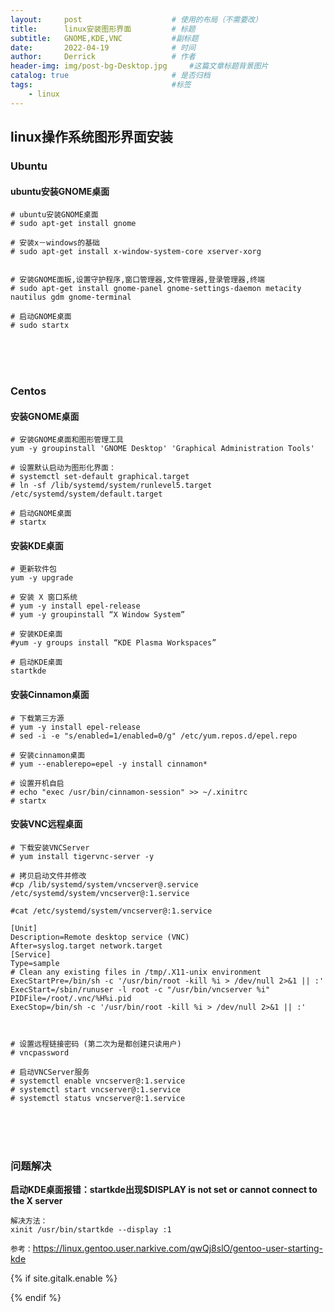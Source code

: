 ```yaml
---
layout:     post   				    # 使用的布局（不需要改）
title:      linux安装图形界面 		# 标题 
subtitle:   GNOME,KDE,VNC           #副标题
date:       2022-04-19				# 时间
author:     Derrick 				# 作者
header-img: img/post-bg-Desktop.jpg 	#这篇文章标题背景图片
catalog: true 						# 是否归档
tags:								#标签
    - linux
---
```




## linux操作系统图形界面安装

### Ubuntu


#### ubuntu安装GNOME桌面

```
# ubuntu安装GNOME桌面
# sudo apt-get install gnome

# 安装x－windows的基础
# sudo apt-get install x-window-system-core xserver-xorg


# 安装GNOME面板,设置守护程序,窗口管理器,文件管理器,登录管理器,终端
# sudo apt-get install gnome-panel gnome-settings-daemon metacity nautilus gdm gnome-terminal

# 启动GNOME桌面
# sudo startx
```


<br/><br/><br/>
### Centos


#### 安装GNOME桌面
```
# 安装GNOME桌面和图形管理工具
yum -y groupinstall 'GNOME Desktop' 'Graphical Administration Tools'

# 设置默认启动为图形化界面：
# systemctl set-default graphical.target
# ln -sf /lib/systemd/system/runlevel5.target /etc/systemd/system/default.target

# 启动GNOME桌面
# startx
```



#### 安装KDE桌面
```
# 更新软件包
yum -y upgrade

# 安装 X 窗口系统
# yum -y install epel-release
# yum -y groupinstall “X Window System”

# 安装KDE桌面
#yum -y groups install “KDE Plasma Workspaces”

# 启动KDE桌面
startkde

```



#### 安装Cinnamon桌面
```
# 下载第三方源
# yum -y install epel-release
# sed -i -e "s/enabled=1/enabled=0/g" /etc/yum.repos.d/epel.repo

# 安装cinnamon桌面
# yum --enablerepo=epel -y install cinnamon*

# 设置开机自启
# echo "exec /usr/bin/cinnamon-session" >> ~/.xinitrc
# startx
```



#### 安装VNC远程桌面
```
# 下载安装VNCServer
# yum install tigervnc-server -y

# 拷贝启动文件并修改
#cp /lib/systemd/system/vncserver@.service /etc/systemd/system/vncserver@:1.service

#cat /etc/systemd/system/vncserver@:1.service

[Unit]
Description=Remote desktop service (VNC)
After=syslog.target network.target
[Service]
Type=sample
# Clean any existing files in /tmp/.X11-unix environment
ExecStartPre=/bin/sh -c '/usr/bin/root -kill %i > /dev/null 2>&1 || :'
ExecStart=/sbin/runuser -l root -c "/usr/bin/vncserver %i"
PIDFile=/root/.vnc/%H%i.pid
ExecStop=/bin/sh -c '/usr/bin/root -kill %i > /dev/null 2>&1 || :'



# 设置远程链接密码 (第二次为是都创建只读用户)
# vncpassword

# 启动VNCServer服务
# systemctl enable vncserver@:1.service
# systemctl start vncserver@:1.service
# systemctl status vncserver@:1.service
```



<br/><br/><br/>
### 问题解决
**启动KDE桌面报错：startkde出现$DISPLAY is not set or cannot connect to the X server**

```
解决方法：
xinit /usr/bin/startkde --display :1
```


`参考：`https://linux.gentoo.user.narkive.com/qwQj8slO/gentoo-user-starting-kde





<!-- Gitalk 评论 start  -->
{% if site.gitalk.enable %}
<!-- Gitalk link  -->
<link rel="stylesheet" href="https://cdn.bootcdn.net/ajax/libs/gitalk/1.7.2/gitalk.min.css">
<script src="https://cdn.bootcdn.net/ajax/libs/gitalk/1.7.2/gitalk.min.js"></script>

<div id="gitalk-container"></div>
<script type="text/javascript">
    var gitalk = new Gitalk({
        clientID: '{{site.gitalk.clientID}}',
        clientSecret: '{{site.gitalk.clientSecret}}',
        repo: '{{site.gitalk.repo}}',
        owner: '{{site.gitalk.owner}}',
        admin: ['{{site.gitalk.admin}}'],
        distractionFreeMode: {{site.gitalk.distractionFreeMode}},
        id: Desktop,
    });
    gitalk.render('gitalk-container');
</script>
{% endif %}
<!-- Gitalk end -->
